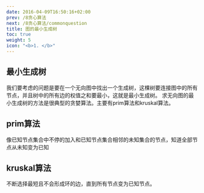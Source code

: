 ```yaml
---
date: 2016-04-09T16:50:16+02:00
prev: /8贪心算法
next: /8贪心算法/commonquestion
title: 图的最小生成树
toc: true
weight: 5
icon: "<b>1. </b>"
---
```


## 最小生成树

我们要考虑的问题是要在一个无向图中找出一个生成树，这棵树要连接图中的所有节点，并且树中的所有边的权值之和要最小，这就是最小生成树。
求无向图的最小生成树的方法是很典型的贪婪算法。主要有prim算法和kruskal算法。

## prim算法
像已知节点集合中不停的加入和已知节点集合相邻的未知集合的节点，知道全部节点从未知变为已知

## kruskal算法
不断选择最短且不会形成环的边，直到所有节点变为已知节点。
